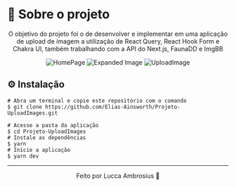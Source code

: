 
<h1>🚀 Sobre o projeto</h1>


<div align="center">
  <p> O objetivo do projeto foi o de desenvolver e implementar em uma aplicação de upload de imagem a utilização de React Query, React Hook Form e Chakra UI, também trabalhando com a API do Next.js, FaunaDD e ImgBB </p>
  
  <img src="https://user-images.githubusercontent.com/107319227/223255162-37eee44f-94a1-4601-871d-b174b11dc28b.png" alt="HomePage" />
  <img src="https://user-images.githubusercontent.com/107319227/223255960-e116ac25-c5a9-4795-846f-c7819becb100.png" alt="Expanded Image" />
  <img src="https://user-images.githubusercontent.com/107319227/223256088-6838d850-ba5f-4cce-9798-8f9c13f4c168.png" alt="UploadImage" />
</div>

## ⚙️ Instalação
```
# Abra um terminal e copie este repositório com o comando
$ git clone https://github.com/Elias-Ainsworth/Projeto-UploadImages.git
```

```
# Acesse a pasta da aplicação
$ cd Projeto-UploadImages
# Instale as dependências
$ yarn
# Inicie a aplicação
$ yarn dev
```
---

<p align="center">Feito por Lucca Ambrosius 🦊</p>
